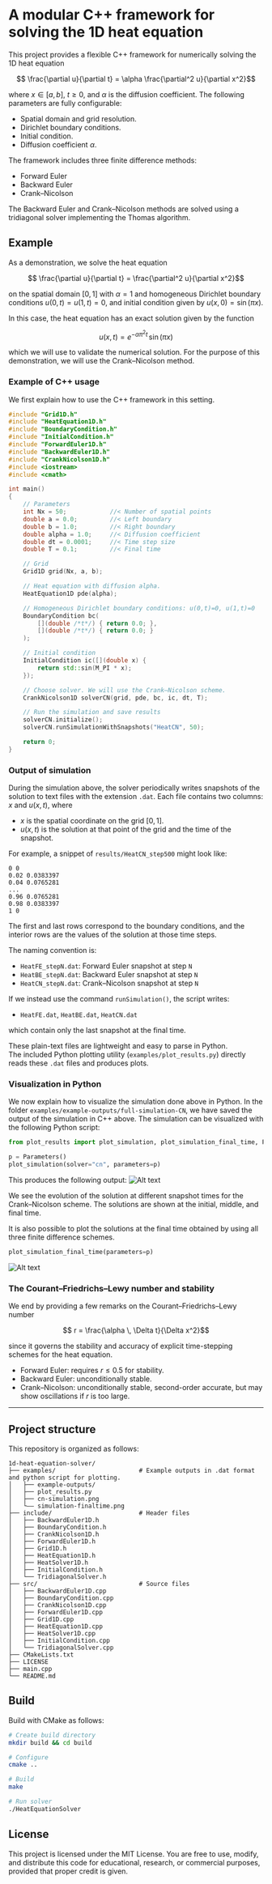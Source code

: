 # A modular C++ framework for solving the 1D heat equation
This project provides a flexible C++ framework for numerically solving the 1D heat equation
```math
    \frac{\partial u}{\partial t} = \alpha \frac{\partial^2 u}{\partial x^2}
```
where $x \in [a, b]$, $t \geq 0$, and $\alpha$ is the diffusion coefficient. The following parameters are fully configurable:
- Spatial domain and grid resolution. 
- Dirichlet boundary conditions. 
- Initial condition.
- Diffusion coefficient $\alpha$.

The framework includes three finite difference methods: 
- Forward Euler
- Backward Euler
- Crank–Nicolson

The Backward Euler and Crank–Nicolson methods are solved using a tridiagonal solver implementing the Thomas algorithm. 

## Example
As a demonstration, we solve the heat equation
```math
    \frac{\partial u}{\partial t} = \frac{\partial^2 u}{\partial x^2}
```
on the spatial domain $[0, 1]$ with $\alpha = 1$ and homogeneous Dirichlet boundary conditions $u(0, t) = u(1, t) = 0$, and initial condition given by $u(x, 0) = \sin(\pi x)$. 

In this case, the heat equation has an exact solution given by the function
```math
    u(x, t) = e^{-\alpha \pi^2 t} \, \sin(\pi x)
```
which we will use to validate the numerical solution. For the purpose of this demonstration, we will use the Crank–Nicolson method. 

### Example of C++ usage
We first explain how to use the C++ framework in this setting. 

```cpp
#include "Grid1D.h"
#include "HeatEquation1D.h"
#include "BoundaryCondition.h"
#include "InitialCondition.h"
#include "ForwardEuler1D.h"
#include "BackwardEuler1D.h"
#include "CrankNicolson1D.h"
#include <iostream>
#include <cmath>

int main()
{
    // Parameters 
    int Nx = 50;            //< Number of spatial points
    double a = 0.0;         //< Left boundary
    double b = 1.0;         //< Right boundary
    double alpha = 1.0;     //< Diffusion coefficient
    double dt = 0.0001;     //< Time step size
    double T = 0.1;         //< Final time

    // Grid
    Grid1D grid(Nx, a, b);

    // Heat equation with diffusion alpha. 
    HeatEquation1D pde(alpha);

    // Homogeneous Dirichlet boundary conditions: u(0,t)=0, u(1,t)=0
    BoundaryCondition bc(
        [](double /*t*/) { return 0.0; },
        [](double /*t*/) { return 0.0; }
    );

    // Initial condition
    InitialCondition ic([](double x) {
        return std::sin(M_PI * x);
    });

    // Choose solver. We will use the Crank–Nicolson scheme. 
    CrankNicolson1D solverCN(grid, pde, bc, ic, dt, T);

    // Run the simulation and save results
    solverCN.initialize();
    solverCN.runSimulationWithSnapshots("HeatCN", 50);

    return 0;
}
```

### Output of simulation
During the simulation above, the solver periodically writes snapshots of the solution to text files with the extension `.dat`. Each file contains two columns: $x$ and $u(x, t)$, where
- $x$ is the spatial coordinate on the grid $[0, 1]$. 
- $u(x, t)$ is the solution at that point of the grid and the time of the snapshot. 

For example, a snippet of `results/HeatCN_step500` might look like: 
```
0 0
0.02 0.0383397
0.04 0.0765281
...
0.96 0.0765281
0.98 0.0383397
1 0
```
The first and last rows correspond to the boundary conditions, and the interior rows are the values of the solution at those time steps.

The naming convention is:

- `HeatFE_stepN.dat`: Forward Euler snapshot at step `N`  
- `HeatBE_stepN.dat`: Backward Euler snapshot at step `N`  
- `HeatCN_stepN.dat`: Crank–Nicolson snapshot at step `N`

If we instead use the command `runSimulation()`, the script writes:

- `HeatFE.dat`, `HeatBE.dat`, `HeatCN.dat`

which contain only the last snapshot at the final time. 

These plain-text files are lightweight and easy to parse in Python.  
The included Python plotting utility (`examples/plot_results.py`) directly reads these `.dat` files and produces plots. 

### Visualization in Python
We now explain how to visualize the simulation done above in Python. In the folder `examples/example-outputs/full-simulation-CN`, we have saved the output of the simulation in C++ above. The simulation can be visualized with the following Python script:

```python
from plot_results import plot_simulation, plot_simulation_final_time, Parameters

p = Parameters()
plot_simulation(solver="cn", parameters=p)
```

This produces the following output:
![Alt text](examples/cn-simulation.png)

We see the evolution of the solution at different snapshot times for the Crank–Nicolson scheme. The solutions are shown at the initial, middle, and final time. 

It is also possible to plot the solutions at the final time obtained by using all three finite difference schemes. 

```python
plot_simulation_final_time(parameters=p)
```

![Alt text](examples/simulation-finaltime.png)

### The Courant–Friedrichs–Lewy number and stability
We end by providing a few remarks on the Courant–Friedrichs–Lewy number
```math
    r = \frac{\alpha \, \Delta t}{\Delta x^2}
```
since it governs the stability and accuracy of explicit time-stepping schemes for the heat equation. 

- Forward Euler: requires $r \leq 0.5$ for stability.  
- Backward Euler: unconditionally stable.  
- Crank–Nicolson: unconditionally stable, second-order accurate, but may show oscillations if $r$ is too large.  

---

## Project structure
This repository is organized as follows:

```text
1d-heat-equation-solver/
├── examples/                       # Example outputs in .dat format and python script for plotting.
│   ├── example-outputs/
│   ├── plot_results.py
│   ├── cn-simulation.png
│   └–– simulation-finaltime.png
├── include/                        # Header files
│   ├── BackwardEuler1D.h
│   ├── BoundaryCondition.h
│   ├── CrankNicolson1D.h
│   ├── ForwardEuler1D.h
│   ├── Grid1D.h
│   ├── HeatEquation1D.h
│   ├── HeatSolver1D.h
│   ├── InitialCondition.h
│   └── TridiagonalSolver.h
├── src/                            # Source files
│   ├── BackwardEuler1D.cpp
│   ├── BoundaryCondition.cpp
│   ├── CrankNicolson1D.cpp
│   ├── ForwardEuler1D.cpp
│   ├── Grid1D.cpp
│   ├── HeatEquation1D.cpp
│   ├── HeatSolver1D.cpp
│   ├── InitialCondition.cpp
│   └── TridiagonalSolver.cpp
├── CMakeLists.txt
├── LICENSE
├── main.cpp
└── README.md
```

## Build
Build with CMake as follows:

```bash
# Create build directory
mkdir build && cd build

# Configure
cmake ..

# Build
make

# Run solver
./HeatEquationSolver 
```

## License
This project is licensed under the MIT License. 
You are free to use, modify, and distribute this code for educational, research, or commercial purposes, provided that proper credit is given.


